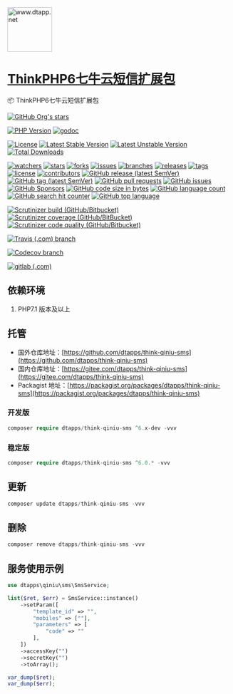 <img width="100" src="https://kodo-cdn.dtapp.net/04/999e9f2f06d396968eacc10ce9bc8a.png" alt="www.dtapp.net"/>

<h1><a href="https://www.dtapp.net/">ThinkPHP6七牛云短信扩展包</a></h1>

📦 ThinkPHP6七牛云短信扩展包

[comment]: <> (dtapps)
[![GitHub Org's stars](https://img.shields.io/github/stars/dtapps)](https://github.com/dtapps)

[comment]: <> (php)
[![PHP Version](https://img.shields.io/badge/php-%3E%3D7.1-8892BF.svg)](http://www.php.net/)
[![godoc](https://pkg.go.dev/badge/github.com/dtapps/think-qiniu-sms?status.svg)](https://pkg.go.dev/github.com/dtapps/think-qiniu-sms)

[comment]: <> (packagist.org)
[![License](https://poser.pugx.org/dtapps/think-qiniu-sms/license)](https://packagist.org/packages/dtapps/think-qiniu-sms)
[![Latest Stable Version](https://poser.pugx.org/dtapps/think-qiniu-sms/v/stable)](https://packagist.org/packages/dtapps/think-qiniu-sms)
[![Latest Unstable Version](https://poser.pugx.org/dtapps/think-qiniu-sms/v/unstable)](https://packagist.org/packages/dtapps/think-qiniu-sms)
[![Total Downloads](https://poser.pugx.org/dtapps/think-qiniu-sms/downloads)](https://packagist.org/packages/dtapps/think-qiniu-sms)

[comment]: <> (github.com)
[![watchers](https://badgen.net/github/watchers/dtapps/think-qiniu-sms)](https://github.com/dtapps/think-qiniu-sms/watchers)
[![stars](https://badgen.net/github/stars/dtapps/think-qiniu-sms)](https://github.com/dtapps/think-qiniu-sms/stargazers)
[![forks](https://badgen.net/github/forks/dtapps/think-qiniu-sms)](https://github.com/dtapps/think-qiniu-sms/network/members)
[![issues](https://badgen.net/github/issues/dtapps/think-qiniu-sms)](https://github.com/dtapps/think-qiniu-sms/issues)
[![branches](https://badgen.net/github/branches/dtapps/think-qiniu-sms)](https://github.com/dtapps/think-qiniu-sms/branches)
[![releases](https://badgen.net/github/releases/dtapps/think-qiniu-sms)](https://github.com/dtapps/think-qiniu-sms/releases)
[![tags](https://badgen.net/github/tags/dtapps/think-qiniu-sms)](https://github.com/dtapps/think-qiniu-sms/tags)
[![license](https://badgen.net/github/license/dtapps/think-qiniu-sms)](https://github.com/dtapps/think-qiniu-sms/blob/v6/LICENSE)
[![contributors](https://badgen.net/github/contributors/dtapps/think-qiniu-sms)](https://github.com/dtapps/think-qiniu-sms/CONTRIBUTING.md)
[![GitHub release (latest SemVer)](https://img.shields.io/github/v/release/dtapps/think-qiniu-sms)](https://github.com/dtapps/think-qiniu-sms/releases)
[![GitHub tag (latest SemVer)](https://img.shields.io/github/v/tag/dtapps/think-qiniu-sms)](https://github.com/dtapps/think-qiniu-sms/tags)
[![GitHub pull requests](https://img.shields.io/github/issues-pr/dtapps/think-qiniu-sms)](https://github.com/dtapps/think-qiniu-sms/pulls)
[![GitHub issues](https://img.shields.io/github/issues/dtapps/think-qiniu-sms)](https://github.com/dtapps/think-qiniu-sms/issues)
[![GitHub Sponsors](https://img.shields.io/github/sponsors/dtapps)](https://github.com/dtapps/think-qiniu-sms/FUNDING.yml)
[![GitHub code size in bytes](https://img.shields.io/github/languages/code-size/dtapps/think-qiniu-sms)](https://github.com/dtapps/think-qiniu-sms)
[![GitHub language count](https://img.shields.io/github/languages/count/dtapps/think-qiniu-sms)](https://github.com/dtapps/think-qiniu-sms)
[![GitHub search hit counter](https://img.shields.io/github/search/dtapps/think-qiniu-sms/php)](https://github.com/dtapps/think-qiniu-sms)
[![GitHub top language](https://img.shields.io/github/languages/top/dtapps/think-qiniu-sms)](https://github.com/dtapps/think-qiniu-sms)

[comment]: <> (scrutinizer-ci.com)
[![Scrutinizer build (GitHub/Bitbucket)](https://img.shields.io/scrutinizer/build/g/dtapps/think-qiniu-sms/v6)](https://scrutinizer-ci.com/g/dtapps/think-qiniu-sms)
[![Scrutinizer coverage (GitHub/BitBucket)](https://img.shields.io/scrutinizer/coverage/g/dtapps/think-qiniu-sms/v6)](https://scrutinizer-ci.com/g/dtapps/think-qiniu-sms)
[![Scrutinizer code quality (GitHub/Bitbucket)](https://img.shields.io/scrutinizer/quality/g/dtapps/think-qiniu-sms/v6)](https://scrutinizer-ci.com/g/dtapps/think-qiniu-sms)

[comment]: <> (www.travis-ci.com)
[![Travis (.com) branch](https://img.shields.io/travis/com/dtapps/think-qiniu-sms/v6)](https://www.travis-ci.com/github/dtapps/think-qiniu-sms)

[comment]: <> (app.codecov.io)
[![Codecov branch](https://img.shields.io/codecov/c/github/dtapps/think-qiniu-sms/v6)](https://app.codecov.io/gh/dtapps/think-qiniu-sms)

[comment]: <> (gitlab.com)
[![gitlab (.com)](https://gitlab.com/dtapps/think-qiniu-sms/badges/v6/pipeline.svg)](https://gitlab.com/dtapps/think-qiniu-sms)

## 依赖环境

1. PHP7.1 版本及以上

## 托管

- 国外仓库地址：[https://github.com/dtapps/think-qiniu-sms](https://github.com/dtapps/think-qiniu-sms)
- 国内仓库地址：[https://gitee.com/dtapps/think-qiniu-sms](https://gitee.com/dtapps/think-qiniu-sms)
- Packagist
  地址：[https://packagist.org/packages/dtapps/think-qiniu-sms](https://packagist.org/packages/dtapps/think-qiniu-sms)

### 开发版

```php
composer require dtapps/think-qiniu-sms ^6.x-dev -vvv
```

### 稳定版

```php
composer require dtapps/think-qiniu-sms ^6.0.* -vvv
```

## 更新

```php
composer update dtapps/think-qiniu-sms -vvv
```

## 删除

```php
composer remove dtapps/think-qiniu-sms -vvv
```

## 服务使用示例

```php
use dtapps\qiniu\sms\SmsService;

list($ret, $err) = SmsService::instance()
    ->setParam([
        "template_id" => "",
        "mobiles" => [""],
        "parameters" => [
            "code" => ""
        ],
    ])
    ->accessKey("")
    ->secretKey("")
    ->toArray();

var_dump($ret);
var_dump($err);
```